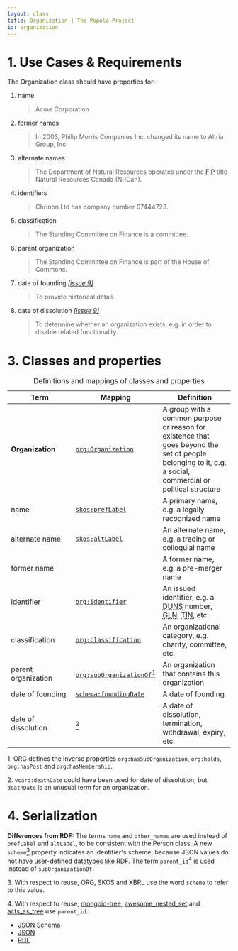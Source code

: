 ```yaml
---
layout: class
title: Organization | The Popolo Project
id: organization
---
```


<h1 id="use-cases-and-requirements">1. Use Cases &amp; Requirements</h1>

The Organization class should have properties for:

1. name

    >Acme Corporation

1. former names

    >In 2003, Philip Morris Companies Inc. changed its name to Altria Group, Inc.

1. alternate names

    >The Department of Natural Resources operates under the [FIP](http://en.wikipedia.org/wiki/Federal_Identity_Program) title Natural Resources Canada (NRCan).

1. identifiers

    >Chrinon Ltd has company number 07444723.

1. classification

    >The Standing Committee on Finance is a committee.

1. parent organization

    >The Standing Committee on Finance is part of the House of Commons.

1. date of founding [*[issue 9]*](https://github.com/opennorth/popolo-spec/issues/9)

    >To provide historical detail.

1. date of dissolution [*[issue 9]*](https://github.com/opennorth/popolo-spec/issues/9)

    >To determine whether an organization exists, e.g. in order to disable related functionality.

<h1 id="classes-and-properties">3. Classes and properties</h1>

<table>
  <caption>Definitions and mappings of classes and properties</caption>
  <thead>
    <tr>
      <th width="130">Term</th>
      <th>Mapping</th>
      <th>Definition</th>
    </tr>
  </thead>
  <tbody>
    <tr id="org:Organization">
      <td><strong>Organization</strong></td>
      <td><code><a href="http://www.w3.org/TR/vocab-org/#org:Organization" title="http://www.w3.org/ns/org#Organization">org:Organization</a></code></td>
      <td>A group with a common purpose or reason for existence that goes beyond the set of people belonging to it, e.g. a social, commercial or political structure</td>
    </tr>
    <tr id="skos:prefLabel1">
      <td>name</td>
      <td><code><a href="http://www.w3.org/TR/skos-reference/#labels" title="http://www.w3.org/2004/02/skos/core#prefLabel">skos:prefLabel</a></code></td>
      <td>A primary name, e.g. a legally recognized name</td>
    </tr>
    <tr id="skos:altLabel">
      <td>alternate name</td>
      <td><code><a href="http://www.w3.org/TR/skos-reference/#labels" title="http://www.w3.org/2004/02/skos/core#altLabel">skos:altLabel</a></code></td>
      <td>An alternate name, e.g. a trading or colloquial name</td>
    </tr>
    <tr>
      <td>former name</td>
      <td></td>
      <td>A former name, e.g. a pre-merger name</td>
    </tr>
    <tr id="org:identifier">
      <td>identifier</td>
      <td><code><a href="http://www.w3.org/TR/vocab-org/#org:identifier" title="http://www.w3.org/ns/org#identifier">org:identifier</a></code></td>
      <td>An issued identifier, e.g. a <abbr title="Data Universal Numbering System">DUNS</abbr> number, <abbr title="Global Location Number">GLN</abbr>, <abbr title="Taxpayer Identification Number">TIN</abbr>, etc.</td>
    </tr>
    <tr id="org:classification">
      <td>classification</td>
      <td><code><a href="http://www.w3.org/TR/vocab-org/#org:classification" title="http://www.w3.org/ns/org#classification">org:classification</a></code></td>
      <td>An organizational category, e.g. charity, committee, etc.</td>
    </tr>
    <tr id="org:subOrganizationOf">
      <td>parent organization</td>
      <td><code><a href="http://www.w3.org/TR/vocab-org/#org:subOrganizationOf" title="http://www.w3.org/ns/org#subOrganizationOf">org:subOrganizationOf</a></code><a href="#note1"><sup>1</sup></a></td>
      <td>An organization that contains this organization</td>
    </tr>
    <tr id="schema:foundingDate">
      <td>date of founding</td>
      <td><code><a href="http://schema.org/Organization" title="http://schema.org/foundingDate">schema:foundingDate</a></code></td>
      <td>A date of founding</td>
    </tr>
    <tr>
      <td>date of dissolution</td>
      <td><a href="#note2"><sup>2</sup></a></td>
      <td>A date of dissolution, termination, withdrawal, expiry, etc.</td>
    </tr>
  </tbody>
</table>

<p class="note" id="note1">1. ORG defines the inverse properties <code>org:hasSubOrganization</code>, <code>org:holds</code>, <code>org:hasPost</code> and <code>org:hasMembership</code>.</p>
<p class="note" id="note2">2. <code>vcard:deathDate</code> could have been used for date of dissolution, but <code>deathDate</code> is an unusual term for an organization.</p>

<h1 id="serialization">4. Serialization</h1>

**Differences from RDF:** The terms `name` and `other_names` are used instead of `prefLabel` and `altLabel`, to be consistent with the Person class. A new `scheme`[<sup>3</sup>](#note3) property indicates an identifier's scheme, because JSON values do not have [user-defined datatypes](http://www.w3.org/TR/swbp-xsch-datatypes/) like RDF. The term `parent_id`[<sup>4</sup>](#note4) is used instead of `subOrganizationOf`.

<p class="note" id="note3">3. With respect to reuse, ORG, SKOS and XBRL use the word <code>scheme</code> to refer to this value.</p>
<p class="note" id="note4">4. With respect to reuse, <a href="https://github.com/benedikt/mongoid-tree">mongoid-tree</a>, <a href="https://github.com/collectiveidea/awesome_nested_set/tree/master/lib/awesome_nested_set">awesome_nested_set</a> and <a href="https://github.com/amerine/acts_as_tree">acts_as_tree</a> use <code>parent_id</code>.</p>

<ul class="nav nav-tabs">
  <li><a href="#organization-schema">JSON Schema</a></li>
  <li class="active"><a href="#organization-json">JSON</a></li>
  <li><a href="#organization-rdf">RDF</a></li>
</ul>

<div class="tab-content">
  <div class="tab-pane" id="organization-schema" data-url="/schemas/organization.json"></div>
  <div class="tab-pane active" id="organization-json" data-url="/examples/organization.json"></div>
  <div class="tab-pane" id="organization-rdf" data-url="/examples/organization.ttl"></div>
</div>
